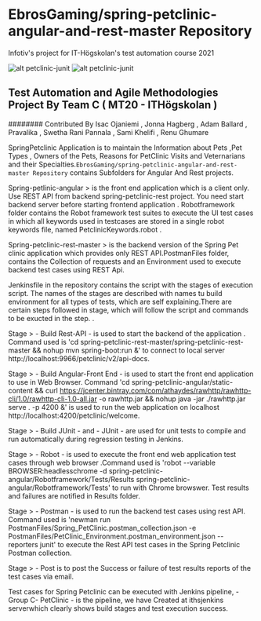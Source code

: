 #  EbrosGaming/spring-petclinic-angular-and-rest-master Repository
Infotiv's project for IT-Högskolan's test automation course 2021 

![alt petclinic-junit](git-res/infotiv.png)
![alt petclinic-junit](git-res/iths.png)

## Test Automation and Agile Methodologies Project By Team C ( MT20 - ITHögskolan )
######## Contributed By Isac Ojaniemi , Jonna Hagberg , Adam Ballard , Pravalika , Swetha Rani Pannala , Sami Khelifi , Renu Ghumare


SpringPetclinic Application is to maintain the Information about Pets ,Pet Types , Owners of the Pets, Reasons for PetClinic Visits and Veternarians and their Specialties.```EbrosGaming/spring-petclinic-angular-and-rest-master Repository``` contains Subfolders for Angular And Rest projects. 

Spring-petlinic-angular > is the front end application which is a client only. Use REST API from backend spring-petclinic-rest project. You need start backend server before starting frontend application . Robotframework folder  contains the Robot framework test suites to execute the UI test cases in which all keywords used in testcases are stored in a single robot keywords file, named PetclinicKeywords.robot . 

Spring-petclinic-rest-master > is the backend version of the Spring Pet clinic application which provides only REST API.PostmanFiles folder, contains the Collection of requests and an Environment used to execute backend test cases using REST Api.

Jenkinsfile in the repository contains the script with the stages of execution script. The names of the stages are described with names tu build environment for all types of tests, which are self explaining.There are certain steps followed in stage, which will follow the script and commands to be exucted in the step. .

Stage > - Build Rest-API - is used to start the backend of the application . Command used is 'cd spring-petclinic-rest-master/spring-petclinic-rest-master && nohup mvn spring-boot:run &' to connect to local server http://localhost:9966/petclinic/v2/api-docs.

Stage > - Build Angular-Front End - is used to start the front end application to use in Web Browser. Command 'cd spring-petclinic-angular/static-content && curl https://jcenter.bintray.com/com/athaydes/rawhttp/rawhttp-cli/1.0/rawhttp-cli-1.0-all.jar -o rawhttp.jar && nohup java -jar ./rawhttp.jar serve . -p 4200 &'  is used to run the web application on localhost http://localhost:4200/petclinic/welcome.

Stage > - Build JUnit -  and - JUnit - are used for unit tests to compile and run automatically during regression testing in Jenkins.

Stage > - Robot - is used to execute the front end web application test cases through web browser .Command  used is 'robot --variable BROWSER:headlesschrome -d spring-petclinic-angular/Robotframework/Tests/Results spring-petclinic-angular/Robotframework/Tests' to run with Chrome browswer. Test results and failures are notified in Results folder.

Stage > - Postman - is used to run the backend test cases using rest API. Command used is 'newman run PostmanFiles/Spring_PetClinic.postman_collection.json -e PostmanFiles/PetClinic_Environment.postman_environment.json -- reporters junit' to execute the Rest API test cases in the Spring Petclinic Postman collection.

Stage > - Post is to post the Success or failure of test results reports of the test cases via email.

Test cases for Spring Petclinic can be executed with Jenkins pipeline, - Group C- PetClinic - is the pipeline, we have Created at ithsjenkins serverwhich clearly shows build stages and test execution success. 
